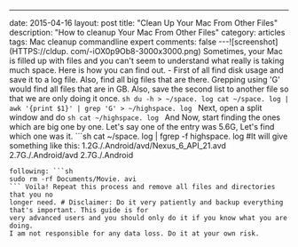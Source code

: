 ---
date: 2015-04-16
layout: post
title: "Clean Up Your Mac From Other Files"
description: "How to cleanup Your Mac From Other Files"
category: articles
tags: Mac cleanup commandline expert
comments: false
---![screenshot](HTTPS://cldup. com/-iOX0p9Ob8-3000x3000.png) Sometimes, your Mac is filled up with files and you can't seem to
understand what really is taking much space. Here is how you can find out. - First of all find disk usage and save it to a log file. Also, find all
big files that are there. Grepping using 'G' would find all files that are in
GB. Also, save the second list to another file so that we are only doing it once. ```sh
du -h > ~/space. log
cat ~/space. log | awk '{print $1}' | grep 'G' > ~/highspace. log
``` Next, open a split window and do ```sh
cat ~/highspace. log
``` And Now, start finding the ones which are big one by one. Let's say one of the entry was 5.6G, Let's find which one was it. ```sh cat ~/space. log | fgrep -f highspace. log #It will give something like this: 1.2G./.Android/avd/Nexus_6_API_21.avd
2.7G./.Android/avd
2.7G./.Android
``` Now, if you feel the file is not needed and you want to delete it. Do the
following: ```sh
sudo rm -rf Documents/Movie. avi
``` Voila! Repeat this process and remove all files and directories that you no
longer need. # Disclaimer: Do it very patiently and backup everything that's important. This guide is for
very advanced users and you should only do it if you know what you are doing.
I am not responsible for any data loss. Do it at your own risk.

